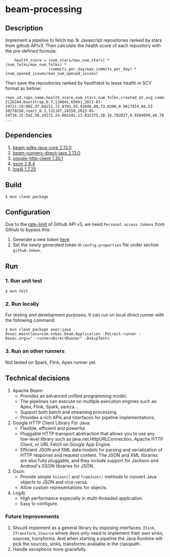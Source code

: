 # beam-processing

## Description

Implement a pipeline to fetch top 1k Javascript repositories ranked by stars from github APIv3.
Then calculate the health score of each repository with the pre-defined formula:

```
    health_score = (num_stars/max_num_stars) * (num_folks/max_num_folks) *
                   (commits_per_day/max_commits_per_day) * (num_opened_issues/max_num_opened_issues)
```
Then save the repositories ranked by healthiest to lease health in SCV format as bellow:

```
repo_id,repo_name,health_score,num_stars,num_folks,created_at,avg_commits_per_day,avg_time_first_response_to_issues,avg_time_opened_issues,num_maintainers,avg_time_merged_pull_request,ratio_closed_open_issues,num_people_open_issues,ratio_commit_per_devs
2126244,bootstrap,0.7,134041,65691,2011-07-29T21:19:00Z,37.84251,72.8793,93.42848,89,73.0398,0.9817419,66,53
10270250,react,0.3,131107,24150,2013-05-24T16:15:54Z,56.24272,24.065191,13.832375,28,16.782827,0.9284099,49,70
...
```

## Dependencies
1. [beam-sdks-java-core 2.13.0](https://mvnrepository.com/artifact/org.apache.beam/beam-sdks-java-core/2.13.0)
2. [beam-runners-direct-java 2.13.0](https://mvnrepository.com/artifact/org.apache.beam/beam-runners-direct-java/2.13.0)
3. [google-http-client 1.30.1](https://mvnrepository.com/artifact/com.google.http-client/google-http-client/1.30.1)
4. [gson 2.8.4](https://mvnrepository.com/artifact/com.google.code.gson/gson/2.8.4)
5. [log4j 1.7.25](https://mvnrepository.com/artifact/org.slf4j/slf4j-log4j12/1.7.25)

## Build

`$ mvn clean package`

## Configuration
Due to the [rate-limit](https://developer.github.com/v3/#rate-limiting) of Github API v3, we need `Personal access tokens` 
from Github to bypass this:
1. Generate a new token [here](https://github.com/settings/tokens).
2. Set the newly generated token in `config.properties` file under section `github.token`.

## Run
### 1. Run unit test
`$ mvn test`
### 2. Run locally
For testing and development purposes, It can run on local direct runner with the following command:
```
$ mvn clean package exec:java -Dexec.mainClass=com.nvbac.beam.Application -Pdirect-runner -Dexec.args="--runner=DirectRunner" -DskipTests
```
### 3. Run on other runners
   Not tested on Spark, Flink, Apex runner yet.
   
## Technical decisions
1. Apache Beam:
    - Provides an advanced unified programming model.
    - The pipelines can execute on multiple execution engines such as: Apex, Flink, Spark, samza... 
    - Support both batch and streaming processing.
    - Provides a rich APIs and Interfaces for pipeline implementations.
2. Google HTTP Client Library For Java:
    - Flexible, efficient and powerful.
    - Pluggable HTTP transport abstraction that allows you to use any low-level library such as java.net.HttpURLConnection, Apache HTTP Client, or URL Fetch on Google App Engine.
    - Efficient JSON and XML data models for parsing and serialization of HTTP response and request content. The JSON and XML libraries are also fully pluggable, and they include support for Jackson and Android's GSON libraries for JSON.
3. Gson:
    - Provide simple `toJson()` and `fromJson()` methods to convert Java objects to JSON and vice-versa.
    - Allow custom representations for objects.
3. Log4j:
    - High performance especially in multi-threaded application.
    - Easy to configure.

### Future Improvements
1. Should implement as a general library by exposing interfaces: `ISink`, `ITransform`, `ISource` where devs only need to implement their own sinks, sources, transforms.
And when starting a pipeline the Java Runtime will pick the sources, sinks, transforms available in the classpath.
2. Handle exceptions more gracefully.
